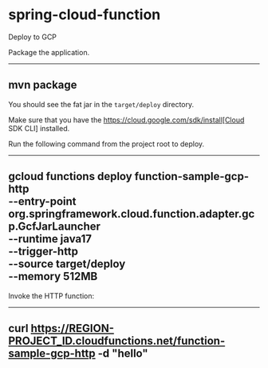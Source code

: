 # spring-cloud-function
Deploy to GCP

Package the application.

----
mvn package
----

You should see the fat jar in the `target/deploy` directory.

Make sure that you have the https://cloud.google.com/sdk/install[Cloud SDK CLI] installed.

Run the following command from the project root to deploy.

----
gcloud functions deploy function-sample-gcp-http \
--entry-point org.springframework.cloud.function.adapter.gcp.GcfJarLauncher \
--runtime java17 \
--trigger-http \
--source target/deploy \
--memory 512MB
----

Invoke the HTTP function:

----
curl https://REGION-PROJECT_ID.cloudfunctions.net/function-sample-gcp-http -d "hello"
----
